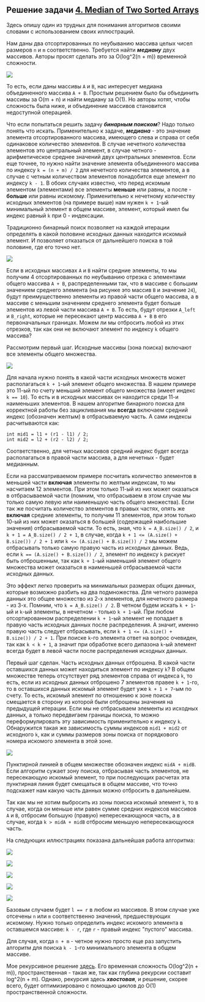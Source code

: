 ## Решение задачи [4. Median of Two Sorted Arrays](https://leetcode.com/problems/median-of-two-sorted-arrays/)

Здесь опишу один из трудных для понимания алгоритмов своими словами с использованием своих иллюстраций.

Нам даны два отсортированных по неубыванию массива целых чисел размеров `n` и `m` соответственно. Требуется найти ***медиану*** двух массивов. Авторы просят сделать это за O(log^2(n + m)) временной сложности. 

![](https://github.com/vvviktor/LeetCode_Problems/blob/main/4_Median_of_Two_Sorted_Arrays/Img/Case_B/1b.jpg)

То есть, если даны массивы `A` и `B`, нас интересует медиана объединенного массива `A + B`. Простым решением было бы объединить массивы за O(m + n) и найти медиану за O(1). Но авторы хотят, чтобы сложность была ниже, и объединение массивов становится недоступной операцией.

Что если попытаться решить задачу ***бинарным поиском***? Надо только понять что искать. Применительно к задаче, ***медиана*** - это значение элемента отсортированного массива, имеющего слева и справа от себя одинаковое количество элементов. В случае нечетного количества элементов это центральный элемент, в случае четного - арифметическое среднее значений двух центральных элементов. Если еще точнее, то нужно найти значение элемента объединенного массива по индексу `k = (n + m) / 2` для нечетного количества элементов, а в случае с четным количеством элементов понадобится еще элемент по индексу `k - 1`. В обоих случаях известно, что перед искомым элементом (элементами) все элементы **меньше** или равны, а после - **больше** или равны искомому. Применительно к нечетному количеству исходных элементов (на примере выше) нам нужен `k + 1`-ый минимальный элемент в общем массиве, элемент, который имел бы индекс равный `k` при 0 - индексации.

Традиционно бинарный поиск позволяет на каждой итерации определять в какой половине исходных данных находится искомый элемент. И позволяет отказаться от дальнейшего поиска в той половине, где его точно нет. 

![](https://github.com/vvviktor/LeetCode_Problems/blob/main/4_Median_of_Two_Sorted_Arrays/Img/Case_B/1p.jpg)

Если в исходных массивах `A` и `B` найти средние элементы, то мы получим 4 отсортированных по неубыванию отрезка с элементами общего массива `A + B`, распределенными так, что в массиве с большим значением среднего элемента (на рисунке это массив `B` и значение `24`), будут преимущественно элементы из правой части общего массива, а в массиве с меньшим значением среднего элемента будет больше элементов из левой части массива `A + B`. То есть, будут отрезки `A_left` и `B_right`, которые не пересекают центр массива `A + B` в его первоначальных границах. Можем ли мы отбросить любой из этих отрезков, так как они не включают элемент по индексу `k` общего массива? 

Рассмотрим первый шаг. Исходные массивы (зона поиска) включают все элементы общего множества.

![](https://github.com/vvviktor/LeetCode_Problems/blob/main/4_Median_of_Two_Sorted_Arrays/Img/Case_B/2b.jpg)

Для начала нужно понять в какой части исходных множеств может располагаться `k + 1`-ый элемент общего множества. В нашем примере это 11-ый по счету меньший элемент общего множества (имеет индекс `k == 10`). То есть и в исходных массивах он находится среди 11-и наименьших элементов. В нашем алгоритме бинарного поиска для корректной работы без зацикливания мы **всегда** включаем средний индекс (обозначен желтым) в отбрасываемую часть. А сами индексы расчитываются как:

```
int mid1 = l1 + (r1 - l1) / 2;
int mid2 = l2 + (r2 - l2) / 2;
```

Соответственно, для четных массивов средний индекс будет всегда располагаться в правой части массива, а для нечетных - будет медианным.

Если на рассматриваемом примере посчитать количество элементов в меньшей части **включая** элементы по желтым индексам, то мы насчитаем 12 элементов. При этом только 11-ый из них может оказаться в отбрасываемой части (помним, что отбрасываем в этом случае мы только самую левую или наименьшую часть общего множества). Если так же посчитать количество элементов в правых частях, опять же **включая** средние элементы, то получим 11 элементов, при этом только 10-ый из них может оказаться в большей (содержащей наибольшие значения) отбрасываемой части. То есть, зная, что `k = A_B.size() / 2`, и `k + 1 = A_B.size() / 2 + 1`, в случае, когда `k + 1 <= (A.size() + B.size()) / 2 + 1` или `k <= (A.size() + B.size()) / 2` мы можем отбрасывать только самую правую часть из исходных данных. Ведь, если `k == (A.size() + B.size()) / 2`, элемент по индексу `k` рискует быть отброшенным, так как `k + 1`-ый наменьший элемент общего множества может оказаться в наименьшей отбрасываемой части исходных данных. 

Это эффект легко проверить на минимальных размерах общих данных, которые возможно разбить на два подмножества. Для четного размера данных это общее множество из 2-х элементов, для нечетного размера - из 3-х. Помним, что `k = A_B.size() / 2`. В четном будем искать `k + 1`-ый и `k`-ый элементы, в нечетном - только `k + 1`-ый. При любом отсортированном распределении `k + 1`-ый элемент не попадает в правую часть исходных данных после распределения. А значит, именно правую часть следует отбрасывать, если `k + 1 <= (A.size() + B.size()) / 2 + 1`. При поиске `k`-го элемента ответ на вопрос очевиден, так как `k < k + 1`, а значит при обработке всего дипазона `k`-ый элемент всегда будет в левой части после распределения исходных данных.  

Первый шаг сделан. Часть исходных данных отброшена. В какой части оставшихся данных может находиться элемент по индексу `k`? В общем множестве теперь отсутствует ряд элементов справа от индекса `k`, то есть, если из исходных данных отброшено 7 элементов правее `k + 1`-го, то в оставшихся данных искомый элемент будет уже `k + 1 + 7`-ым по счету. То есть, искомый элемент по отношению к зоне поиска смещается в сторону из которой были отброшены значения на предыдущей итерации. Если мы не отбрасываем элементы из исходных данных, а только передвигаем границы поиска, то можно переформулировать эту зависимость применительно к индексу `k`. Обнаружится такая же зависимость суммы индексов `mid1 + mid2` от исходного `k`, как и суммы размеров зоны поиска от порядкового номера искомого элемента в этой зоне.

![](https://github.com/vvviktor/LeetCode_Problems/blob/main/4_Median_of_Two_Sorted_Arrays/Img/Case_B/2p.jpg)

Пунктирной линией в общем множестве обозначен индекс `midA + midB`. Если алгоритм сужает зону поиска, отбрасывая часть элементов, не пересекающую искомый элемент, то при последующих расчетах эта пунктирная линия будет смещаться в общем массиве, что точно подскажет нам какую часть данных можно отбросить в дальнейшем.

Так как мы не хотим выбросить из зоны поиска искомый элемент `k`, то в случае, когда он меньше или равен сумме средних индексов массивов `A` и `B`, отбросим большую (правую) непересекающуюся часть, а в случае, когда `k > midA + midB` отбросим меньшую непересекающуюся часть.

На следующих иллюстрациях показана дальнейшая работа алгоритма:

![](https://github.com/vvviktor/LeetCode_Problems/blob/main/4_Median_of_Two_Sorted_Arrays/Img/Case_B/3b.jpg)

![](https://github.com/vvviktor/LeetCode_Problems/blob/main/4_Median_of_Two_Sorted_Arrays/Img/Case_B/4b.jpg)

![](https://github.com/vvviktor/LeetCode_Problems/blob/main/4_Median_of_Two_Sorted_Arrays/Img/Case_B/5b.jpg)

![](https://github.com/vvviktor/LeetCode_Problems/blob/main/4_Median_of_Two_Sorted_Arrays/Img/Case_B/6b.jpg)

![](https://github.com/vvviktor/LeetCode_Problems/blob/main/4_Median_of_Two_Sorted_Arrays/Img/Case_B/7b.jpg)

Базовым случаем будет `l == r` в любом из массивов. В этом случае уже отсечены `n` или `m` соответственно значений, предшествующих искомому. Нужно только определить индекс искомого элемента в оставшемся массиве: `k - r`, где `r` - правый индекс "пустого" массива.

Для случая, когда `n + m` - четное нужно просто еще раз запустить алгоритм для поиска `k - 1`-го минимального элемента в общем массиве.

Мое рекурсивное решение [здесь](binary_search.cpp). Его временная сложность O(log^2(n + m)), пространственная - такая же, так как глубина рекурсии составит log^2(n + m). Однако, рекурсия здесь ***хвостовая***, и решение, скорее всего, будет оптимизировано с помощью циклов до O(1) пространственной сложности. 